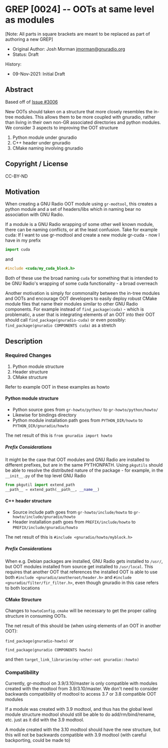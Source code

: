 # GREP [0024] -- OOTs at same level as modules

[Note: All parts in square brackets are meant to be replaced as part of
authoring a new GREP]

- Original Author: Josh Morman <jmorman@gnuradio.org>
- Status: Draft 

History:
- 09-Nov-2021: Initial Draft

## Abstract

Based off of [Issue #3006](https://github.com/gnuradio/gnuradio/issues/3006)

New OOTs should taken on a structure that more closely resembles the in-tree 
modules.  This allows them to be more coupled with gnuradio, rather than living 
in their own non-GR associated directories and python modules.  We consider 3
aspects to improving the OOT structure

1) Python module under gnuradio
2) C++ header under gnuradio
3) CMake naming involving gnuradio

## Copyright / License

CC-BY-ND

## Motivation

When creating a GNU Radio OOT module using `gr-modtool`, this creates a python 
module and a set of headers/libs which in naming bear no association with GNU Radio.

If a module is a GNU Radio wrapping of some other well known module, there can
be naming conflicts, or at the least confusion.  Take for example cuda: If I want
to use gr-modtool and create a new module gr-cuda - now I have in my prefix

```python
import cuda
```
and
```c++
#include <cuda/my_cuda_block.h>
```

Both of these use the broad naming `cuda` for something that is intended to be 
GNU Radio's wrapping of some cuda functionality - a broad overreach

Another motivation is simply for commonality between the in-tree modules and OOTs
and encourage OOT developers to easily deploy robust CMake module files that 
name their modules similar to other GNU Radio components.  For example instead of
`find_package(cuda)` - which is problematic, a user that is integrating elements
of an OOT into their OOT should call `find_package(gnuradio-cuda)` or even possibly:
`find_package(gnuradio COMPONENTS cuda)` as a stretch


## Description

### Required Changes
1) Python module structure
2) Header structure
3) CMake structure

Refer to example OOT in these examples as howto

#### Python module structure
- Python source goes from `gr-howto/python/` to `gr-howto/python/howto/`
- Likewise for bindings directory
- Python module installation path goes from `PYTHON_DIR/howto` to `PYTHON_DIR/gnuradio/howto`

The net result of this is `from gnuradio import howto`

##### Prefix Considerations
It might be the case that OOT modules and GNU Radio are installed to different prefixes, but are
in the same PYTHONPATH.  Using `pkgutils` should be able to resolve the distributed nature of 
the package - for example, in the `__init__.py` of the top level GNU Radio
```python
from pkgutil import extend_path
__path__ = extend_path(__path__, __name__)
```

#### C++ header structure
- Source include path goes from `gr-howto/include/howto` to `gr-howto/include/gnuradio/howto`
- Header installation path goes from `PREFIX/include/howto` to `PREFIX/include/gnuradio/howto`

The net result of this is `#include <gnuradio/howto/myblock.h>`

##### Prefix Considerations
When e.g. Debian packages are installed, GNU Radio gets installed to `/usr/`, but OOT modules
installed from source get installed to `/usr/local`.  This requires that another OOT that references
the installed OOT is able to use both `#include <gnuradio/anotheroot/header.h>` and 
`#include <gnuradio/filter/fir_filter.h>`, even though gnuradio in this case refers to both locations


#### CMake Structure

Changes to `howtoConfig.cmake` will be necessary to get the proper calling structure
in consuming OOTs.

The net result of this should be (when using elements of an OOT in another OOT):

`find_package(gnuradio-howto)` or

`find_package(gnuradio COMPONENTS howto)`

and then 
`target_link_libraries(my-other-oot gnuradio::howto)`

### Compatibility
Currently, gr-modtool on 3.9/3.10/master is only compatible with modules created 
with the modtool from 3.9/3.10/master.  We don't need to consider backwards compatibility
of modtool to access 3.7 or 3.8 compatible OOT modules

If a module was created with 3.9 modtool, and thus has the global level module structure
modtool should still be able to do add/rm/bind/rename, etc. just as it did with the 3.9 
modtool.

A module created with the 3.10 modtool should have the new structure, but this will not
be backwards compatible with 3.9 modtool (with careful backporting, could be made to)
